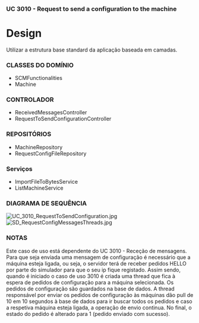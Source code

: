### UC 3010 - Request to send a configuration to the machine ###

# Design #

Utilizar a estrutura base standard da aplicação baseada em camadas.

### CLASSES DO DOMÍNIO ###

* SCMFunctionalities
* Machine

### CONTROLADOR ###

* ReceivedMessagesController
* RequestToSendConfigurationController

### REPOSITÓRIOS ###

* MachineRepository
* RequestConfigFileRepository

### Serviços ###

* ImportFileToBytesService
* ListMachineService

### DIAGRAMA DE SEQUÊNCIA ###

![UC_3010_RequestToSendConfiguration.jpg](UC_3010_RequestToSendConfiguration.jpg)
![SD_RequestConfigMessagesThreads.jpg](SD_RequestConfigMessagesThreads.jpg)

### **NOTAS** ###

Este caso de uso está dependente do UC 3010 - Receção de mensagens. Para que seja enviada uma mensagem de configuração é necessário que a máquina esteja ligada, ou seja, o servidor terá de receber pedidos HELLO por parte do simulador para que o seu ip fique registado. Assim sendo, quando é iniciado o caso de uso 3010 é criada uma thread que fica à espera de pedidos de configuração para a máquina selecionada.
Os pedidos de configuração são guardados na base de dados. A thread responsável por enviar os pedidos de configuração às máquinas dão pull de 10 em 10 segundos à base de dados para ir buscar todos os pedidos e caso a respetiva máquina esteja ligada, a operação de envio continua. No final, o estado do pedido é alterado para 1 (pedido enviado com sucesso).
